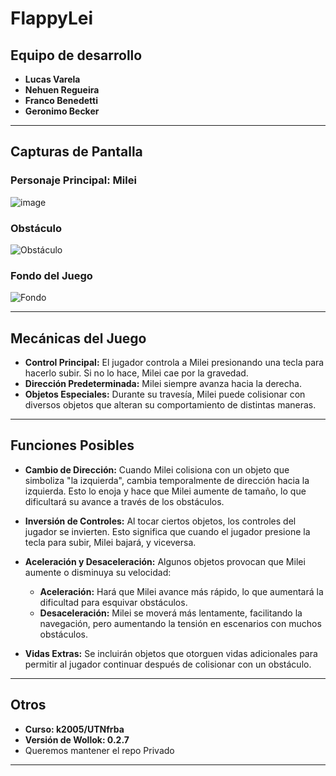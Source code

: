 # **FlappyLei**

## **Equipo de desarrollo**

- **Lucas Varela**
- **Nehuen Regueira**
- **Franco Benedetti**
- **Geronimo Becker**

---

## **Capturas de Pantalla**

### **Personaje Principal: Milei**
![image](https://github.com/user-attachments/assets/4b88701b-3db3-4b36-90f9-508ba1f803fe)

### **Obstáculo**
![Obstáculo](https://github.com/user-attachments/assets/d002dacb-ae8a-4cf1-bf68-0fe095c14813)

### **Fondo del Juego**
![Fondo](https://github.com/user-attachments/assets/eb500857-81db-46d8-90e6-50cf5d761e37)

---

## **Mecánicas del Juego**

- **Control Principal:** El jugador controla a Milei presionando una tecla para hacerlo subir. Si no lo hace, Milei cae por la gravedad.
- **Dirección Predeterminada:** Milei siempre avanza hacia la derecha.
- **Objetos Especiales:** Durante su travesía, Milei puede colisionar con diversos objetos que alteran su comportamiento de distintas maneras.

---

## **Funciones Posibles**

- **Cambio de Dirección:** Cuando Milei colisiona con un objeto que simboliza "la izquierda", cambia temporalmente de dirección hacia la izquierda. Esto lo enoja y hace que Milei aumente de tamaño, lo que dificultará su avance a través de los obstáculos.

- **Inversión de Controles:** Al tocar ciertos objetos, los controles del jugador se invierten. Esto significa que cuando el jugador presione la tecla para subir, Milei bajará, y viceversa.

- **Aceleración y Desaceleración:** Algunos objetos provocan que Milei aumente o disminuya su velocidad:
  - **Aceleración:** Hará que Milei avance más rápido, lo que aumentará la dificultad para esquivar obstáculos.
  - **Desaceleración:** Milei se moverá más lentamente, facilitando la navegación, pero aumentando la tensión en escenarios con muchos obstáculos.

- **Vidas Extras:** Se incluirán objetos que otorguen vidas adicionales para permitir al jugador continuar después de colisionar con un obstáculo.

---

## **Otros**

- **Curso: k2005/UTNfrba**
- **Versión de Wollok: 0.2.7**
- Queremos mantener el repo Privado

---

